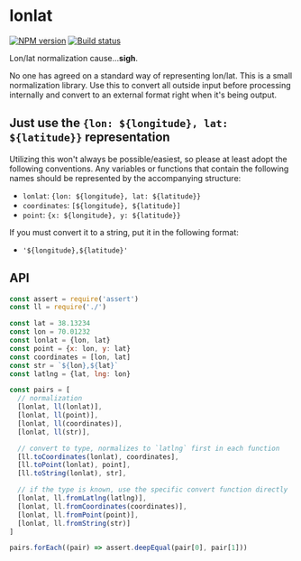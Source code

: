 # lonlat

[![NPM version][npm-image]][npm-url]
[![Build status][travis-image]][travis-url]

Lon/lat normalization cause...**sigh**.

No one has agreed on a standard way of representing lon/lat. This is a small normalization library. Use this to convert all outside input before processing internally and convert to an external format right when it's being output.

## Just use the `{lon: ${longitude}, lat: ${latitude}}` representation

Utilizing this won't always be possible/easiest, so please at least adopt the following conventions. Any variables or functions that contain the following names should be represented by the accompanying structure:

* `lonlat`: `{lon: ${longitude}, lat: ${latitude}}`
* `coordinates`: `[${longitude}, ${latitude}]`
* `point`: `{x: ${longitude}, y: ${latitude}}`

If you must convert it to a string, put it in the following format:

* `'${longitude},${latitude}'`

## API

```js
const assert = require('assert')
const ll = require('./')

const lat = 38.13234
const lon = 70.01232
const lonlat = {lon, lat}
const point = {x: lon, y: lat}
const coordinates = [lon, lat]
const str = `${lon},${lat}`
const latlng = {lat, lng: lon}

const pairs = [
  // normalization
  [lonlat, ll(lonlat)],
  [lonlat, ll(point)],
  [lonlat, ll(coordinates)],
  [lonlat, ll(str)],

  // convert to type, normalizes to `latlng` first in each function
  [ll.toCoordinates(lonlat), coordinates],
  [ll.toPoint(lonlat), point],
  [ll.toString(lonlat), str],

  // if the type is known, use the specific convert function directly
  [lonlat, ll.fromLatlng(latlng)],
  [lonlat, ll.fromCoordinates(coordinates)],
  [lonlat, ll.fromPoint(point)],
  [lonlat, ll.fromString(str)]
]

pairs.forEach((pair) => assert.deepEqual(pair[0], pair[1]))
```

[npm-image]: https://img.shields.io/npm/v/@conveyal/lonlat.svg?maxAge=2592000&style=flat-square
[npm-url]: https://www.npmjs.com/package/@conveyal/lonlat
[travis-image]: https://img.shields.io/travis/conveyal/lonlat.svg?style=flat-square
[travis-url]: https://travis-ci.org/conveyal/lonlat
